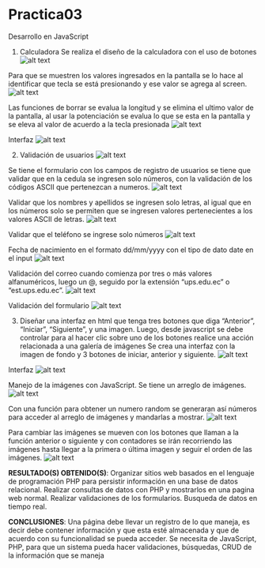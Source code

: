 # Practica03
Desarrollo en JavaScript
1. Calculadora
Se realiza el diseño de la calculadora con el uso de botones
![alt text](https://github.com/Sterling01/Practica03/blob/master/Practica/1.png) 

Para que se muestren los valores ingresados en la pantalla se lo hace al identificar que tecla se está presionando y ese valor se agrega al screen.
![alt text](https://github.com/Sterling01/Practica03/blob/master/Practica/2.png) 

Las funciones de borrar se evalua la longitud y se elimina el ultimo valor de la pantalla, al usar la potenciación se evalua lo que se esta en la pantalla y se eleva al valor de acuerdo a la tecla presionada
![alt text](https://github.com/Sterling01/Practica03/blob/master/Practica/3.png) 

Interfaz
![alt text](https://github.com/Sterling01/Practica03/blob/master/Practica/4.png) 

2. Validación de usuarios
![alt text](https://github.com/Sterling01/Practica03/blob/master/Practica/5.png) 

Se tiene el formulario con los campos de registro de usuarios se tiene que validar que en la cedula se ingresen solo números, con la validación de los códigos ASCII que pertenezcan a numeros.
![alt text](https://github.com/Sterling01/Practica03/blob/master/Practica/6.png)  

Validar que los nombres y apellidos se ingresen solo letras, al igual que en los números solo se permiten que se ingresen valores pertenecientes a los valores ASCII de letras.
![alt text](https://github.com/Sterling01/Practica03/blob/master/Practica/7.png)  
 
Validar que el teléfono se ingrese solo números
![alt text](https://github.com/Sterling01/Practica03/blob/master/Practica/8.png) 
 
Fecha de nacimiento en el formato dd/mm/yyyy con el tipo de dato date en el input
![alt text](https://github.com/Sterling01/Practica03/blob/master/Practica/9.png)  
 
Validación del correo cuando comienza por tres o más valores alfanuméricos, luego un @, seguido por la extensión “ups.edu.ec” o “est.ups.edu.ec”.
![alt text](https://github.com/Sterling01/Practica03/blob/master/Practica/10.png) 
 
Validación del formulario
![alt text](https://github.com/Sterling01/Practica03/blob/master/Practica/11.png) 

3. Diseñar una interfaz en html que tenga tres botones que diga “Anterior”, “Iniciar”, “Siguiente”, y una imagen. Luego, desde javascript se debe controlar para al hacer clic sobre uno de los botones realice una acción relacionada a una galería de imágenes
Se crea una interfaz con la imagen de fondo y 3 botones de iniciar, anterior y siguiente.
![alt text](https://github.com/Sterling01/Practica03/blob/master/Practica/12.png) 

Interfaz
![alt text](https://github.com/Sterling01/Practica03/blob/master/Practica/13.png)

Manejo de la imágenes con JavaScript. Se tiene un arreglo de imágenes.
![alt text](https://github.com/Sterling01/Practica03/blob/master/Practica/14.png) 

Con una función para obtener un numero random se generaran así números para acceder al arreglo de imágenes y mandarlas a mostrar.
![alt text](https://github.com/Sterling01/Practica03/blob/master/Practica/15.png)  

Para cambiar las imágenes se mueven con los botones que llaman a la función anterior o siguiente y con contadores se irán recorriendo las imágenes hasta llegar a la primera o última imagen y seguir el orden de las imágenes.
![alt text](https://github.com/Sterling01/Practica03/blob/master/Practica/16.png) 

<strong>RESULTADO(S) OBTENIDO(S)</strong>: Organizar sitios web basados en el lenguaje de programación PHP para persistir información en una base de datos relacional. Realizar consultas de datos con PHP y mostrarlos en una pagina web normal. Realizar validaciones de los formularios. Busqueda de datos en tiempo real.

<strong>CONCLUSIONES</strong>: Una página debe llevar un registro de lo que maneja, es decir debe contener información y que esta esté almacenada y que de acuerdo con su funcionalidad se pueda acceder.
Se necesita de JavaScript, PHP, para que un sistema pueda hacer validaciones, búsquedas, CRUD de la información que se maneja
